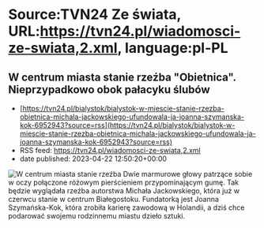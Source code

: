 # Source:TVN24 Ze świata, URL:https://tvn24.pl/wiadomosci-ze-swiata,2.xml, language:pl-PL

## W centrum miasta stanie rzeźba "Obietnica". Nieprzypadkowo obok pałacyku ślubów
 - [https://tvn24.pl/bialystok/bialystok-w-miescie-stanie-rzezba-obietnica-michala-jackowskiego-ufundowala-ja-joanna-szymanska-kok-6952943?source=rss](https://tvn24.pl/bialystok/bialystok-w-miescie-stanie-rzezba-obietnica-michala-jackowskiego-ufundowala-ja-joanna-szymanska-kok-6952943?source=rss)
 - RSS feed: https://tvn24.pl/wiadomosci-ze-swiata,2.xml
 - date published: 2023-04-22 12:50:20+00:00

<img alt="W centrum miasta stanie rzeźba " src="https://tvn24.pl/najnowsze/cdn-zdjecie-l7wvkp-dwie-marmurowe-twarze-beda-patrzyly-sobie-w-oczy-6953195/alternates/LANDSCAPE_1280" />
    Dwie marmurowe głowy patrzące sobie w oczy połączone różowym pierścieniem przypominającym gumę. Tak będzie wyglądała rzeźba autorstwa Michała Jackowskiego, która już w czerwcu stanie w centrum Białegostoku. Fundatorką jest Joanna Szymańska-Kok, która zrobiła karierę zawodową w Holandii, a dziś chce podarować swojemu rodzinnemu miastu dzieło sztuki.

